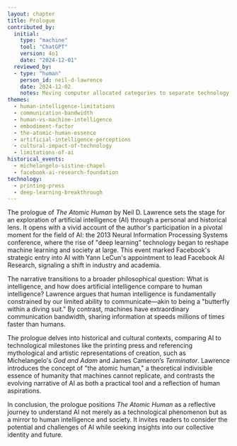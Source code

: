 ```yaml
---
layout: chapter
title: Prologue
contributed_by:
  initial:
    type: "machine"
    tool: "ChatGPT"
    version: 4o1
    date: "2024-12-01"
  reviewed_by:
  - type: "human"
	person_id: neil-d-lawrence
	date: 2024-12-02
	notes: Moving computer allocated categories to separate technology and media and to merge reflections.
themes:
  - human-intelligence-limitations
  - communication-bandwidth
  - human-vs-machine-intelligence
  - embodiment-factor
  - the-atomic-human-essence
  - artificial-intelligence-perceptions
  - cultural-impact-of-technology
  - limitations-of-ai
historical_events:
  - michelangelo-sistine-chapel
  - facebook-ai-research-foundation
technology:
  - printing-press
  - deep-learning-breakthrough
---
```


The prologue of *The Atomic Human* by Neil D. Lawrence sets the stage for an exploration of artificial intelligence (AI) through a personal and historical lens. It opens with a vivid account of the author's participation in a pivotal moment for the field of AI: the 2013 Neural Information Processing Systems conference, where the rise of "deep learning" technology began to reshape machine learning and society at large. This event marked Facebook's strategic entry into AI with Yann LeCun's appointment to lead Facebook AI Research, signaling a shift in industry and academia.

The narrative transitions to a broader philosophical question: What is intelligence, and how does artificial intelligence compare to human intelligence? Lawrence argues that human intelligence is fundamentally constrained by our limited ability to communicate—akin to being a "butterfly within a diving suit." By contrast, machines have extraordinary communication bandwidth, sharing information at speeds millions of times faster than humans.

The prologue delves into historical and cultural contexts, comparing AI to technological milestones like the printing press and referencing mythological and artistic representations of creation, such as Michelangelo's *God and Adam* and James Cameron’s *Terminator*. Lawrence introduces the concept of "the atomic human," a theoretical indivisible essence of humanity that machines cannot replicate, and contrasts the evolving narrative of AI as both a practical tool and a reflection of human aspirations.

In conclusion, the prologue positions *The Atomic Human* as a reflective journey to understand AI not merely as a technological phenomenon but as a mirror to human intelligence and society. It invites readers to consider the potential and challenges of AI while seeking insights into our collective identity and future.
